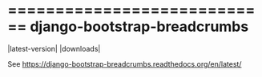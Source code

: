 ============================
django-bootstrap-breadcrumbs
============================

|latest-version| |downloads|


See https://django-bootstrap-breadcrumbs.readthedocs.org/en/latest/

